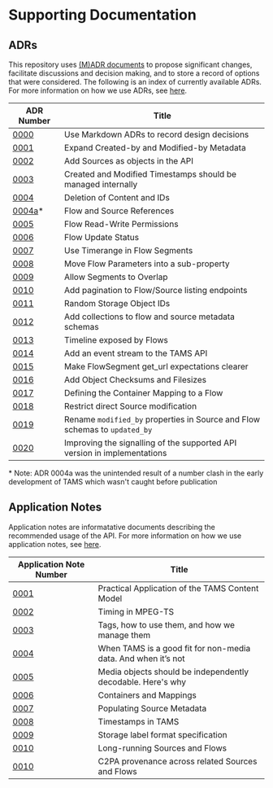 # Supporting Documentation

## ADRs

This repository uses [(M)ADR documents](https://adr.github.io/madr/) to propose significant changes, facilitate discussions and decision making, and to store a record of options that were considered.
The following is an index of currently available ADRs.
For more information on how we use ADRs, see [here](./adr/README.md).

| ADR Number                                                         | Title                                                                      |
| ------------------------------------------------------------------ | -------------------------------------------------------------------------- |
| [0000](./adr/0000-use-markdown-adrs-to-record-design-decisions.md) | Use Markdown ADRs to record design decisions                               |
| [0001](./adr/0001-expand-created-modified-metadata.md)             | Expand Created-by and Modified-by Metadata                                 |
| [0002](./adr/0002-add-sources-to-api.md)                           | Add Sources as objects in the API                                          |
| [0003](./adr/0003-item-timestamps-managed-internally.md)           | Created and Modified Timestamps should be managed internally               |
| [0004](./adr/0004-content-deletion.md)                             | Deletion of Content and IDs                                                |
| [0004a](./adr/0004a-ancestry-relationships.md)*                    | Flow and Source References                                                 |
| [0005](./adr/0005-flow-read-write-permissions.md)                  | Flow Read-Write Permissions                                                |
| [0006](./adr/0006-flow-status.md)                                  | Flow Update Status                                                         |
| [0007](./adr/0007-use-timerange-in-flow-segments.md)               | Use Timerange in Flow Segments                                             |
| [0008](./adr/0008-move-flow-parameters-into-a-sub-property.md)     | Move Flow Parameters into a sub-property                                   |
| [0009](./adr/0009-allow-segment-overlap.md)                        | Allow Segments to Overlap                                                  |
| [0010](./adr/0010-pagination-of-listing-endpoints.md)              | Add pagination to Flow/Source listing endpoints                            |
| [0011](./adr/0011-random-storage-object-ids.md)                    | Random Storage Object IDs                                                  |
| [0012](./adr/0012-add-flow-collections.md)                         | Add collections to flow and source metadata schemas                        |
| [0013](./adr/0013-timeline-exposed-by-flows.md)                    | Timeline exposed by Flows                                                  |
| [0014](./adr/0014-add-event-stream.md)                             | Add an event stream to the TAMS API                                        |
| [0015](./adr/0015-flow-segment-get-url-expectations.md)            | Make FlowSegment get_url expectations clearer                              |
| [0016](./adr/0016-checksums-and-filesize.md)                       | Add Object Checksums and Filesizes                                         |
| [0017](./adr/0017-container-mapping.md)                            | Defining the Container Mapping to a Flow                                   |
| [0018](./adr/0018-restrict-direct-source-modification.md)          | Restrict direct Source modification                                        |
| [0019](./adr/0019-consolidate-modified-updated-terms.md)           | Rename `modified_by` properties in Source and Flow schemas to `updated_by` |
| [0020](./adr/0020-version-signalling.md)                           | Improving the signalling of the supported API version in implementations   |

\* Note: ADR 0004a was the unintended result of a number clash in the early development of TAMS which wasn't caught before publication

## Application Notes

Application notes are informatative documents describing the recommended usage of the API.
For more information on how we use application notes, see [here](./appnotes/README.md).

| Application Note Number                                          | Title                                                         |
| ---------------------------------------------------------------- | ------------------------------------------------------------- |
| [0001](./appnotes/0001-multi-mono-essence-flows-sources.md)      | Practical Application of the TAMS Content Model               |
| [0002](./appnotes/0002-Timing-in-MPEG-TS.md)                     | Timing in MPEG-TS                                             |
| [0003](./appnotes/0003-tag-names.md)                             | Tags, how to use them, and how we manage them                 |
| [0004](./appnotes/0004-tams-for-data.md)                         | When TAMS is a good fit for non-media data. And when it’s not |
| [0005](./appnotes/0005-indepentent-segments.md)                  | Media objects should be independently decodable. Here's why   |
| [0006](./appnotes/0006-containers-and-mappings.md)               | Containers and Mappings                                       |
| [0007](./appnotes/0007-populating-source-metadata.md)            | Populating Source Metadata                                    |
| [0008](./appnotes/0008-timestamps-in-TAMS.md)                    | Timestamps in TAMS                                            |
| [0009](./appnotes/0009-storage-label-format.md)                  | Storage label format specification                            |
| [0010](./appnotes/0010-long-running-sources-and-flows.md)        | Long-running Sources and Flows                                |
| [0010](./appnotes/0011-c2pa.md)        | C2PA provenance across related Sources and Flows |
